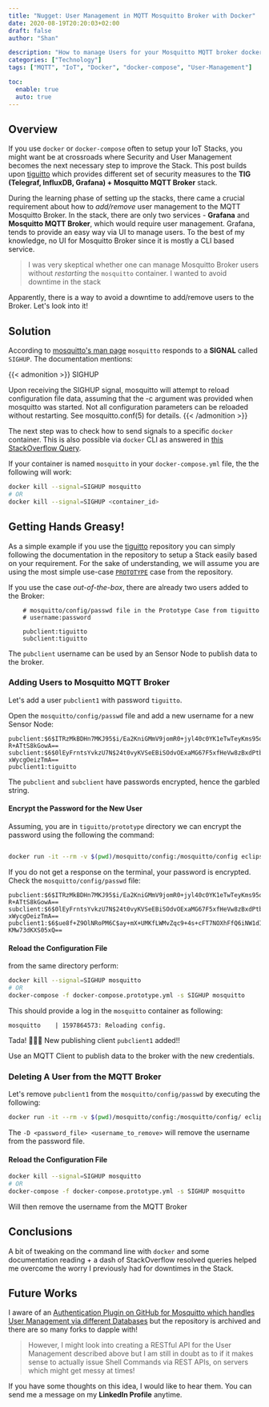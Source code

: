 ```yaml
---
title: "Nugget: User Management in MQTT Mosquitto Broker with Docker"
date: 2020-08-19T20:20:03+02:00
draft: false
author: "Shan"

description: "How to manage Users for your Mosquitto MQTT broker docker container without restarting the container"
categories: ["Technology"]
tags: ["MQTT", "IoT", "Docker", "docker-compose", "User-Management"]

toc:
  enable: true
  auto: true
---
```

<!--more-->

## Overview

If you use `docker` or `docker-compose` often to setup your IoT Stacks, you might want be at crossroads where Security and User Management
becomes the next necessary step to improve the Stack. This post builds upon [tiguitto][1] which provides
different set of security measures to the __TIG (Telegraf, InfluxDB, Grafana) + Mosquitto MQTT Broker__ stack.

During the learning phase of setting up the stacks, there came a crucial requirement about how to *add/remove* user management to the MQTT Mosquitto Broker. In the stack, there are only two services - __Grafana__ and __Mosquitto MQTT Broker__, which would require user management. Grafana, tends to provide an easy way via UI to manage users. To the best of my knowledge, no UI for Mosquitto Broker since it is mostly a CLI based service.

> I was very skeptical whether one can manage Mosquitto Broker users without _restarting_ the `mosquitto` container.
> I wanted to avoid downtime in the stack

Apparently, there is a way to avoid a downtime to add/remove users to the Broker. Let's look into it!

## Solution

According to [mosquitto's man page][2] `mosquitto` responds to a __SIGNAL__ called `SIGHUP`. The documentation mentions:

{{< admonition >}}
SIGHUP

Upon receiving the SIGHUP signal, mosquitto will attempt to reload configuration file data, assuming that the -c argument was provided when mosquitto was started. Not all configuration parameters can be reloaded without restarting. See mosquitto.conf(5) for details.
{{< /admonition >}}

The next step was to check how to send signals to a specific `docker` container. This is also possible via `docker` CLI as answered in [this StackOverflow Query][3].

If your container is named `mosquitto` in your `docker-compose.yml` file, the the following will work:

```bash
docker kill --signal=SIGHUP mosquitto
# OR
docker kill --signal=SIGHUP <container_id>
```

## Getting Hands Greasy!

As a simple example if you use the [tiguitto][1] repository you can simply following the documentation in the repository to setup a Stack easily based on your requirement. For the sake of understanding, we will assume you are using the most simple use-case [`PROTOTYPE`][4] case from the repository.

If you use the case _out-of-the-box_, there are already two users added to the Broker:

```
    # mosquitto/config/passwd file in the Prototype Case from tiguitto
    # username:password

    pubclient:tiguitto
    subclient:tiguitto
```
The `pubclient` username can be used by an Sensor Node to publish data to the broker.

### Adding Users to Mosquitto MQTT Broker

Let's add a user `pubclient1` with password `tiguitto`.

Open the `mosquitto/config/passwd` file and add a new username for a new Sensor Node:

```
pubclient:$6$ITRzMkBDHn7MKJ95$i/Ea2KniGMmV9jomR0+jyl40c0YK1eTwTeyKms95obREDFZzhEIQhTntncJeX3PS9eoj9u
R+ATtS8kGowA==
subclient:$6$0lEyFrntsYvkzU7N$24t0vyKVSeEBiSOdvOExaMG67F5xfHeVw8zBxdPtb9BVjchKFNdiI7WaJApVkVZ/DS+MMk
xWycgOeizTmA==
pubclient1:tiguitto
```
The `pubclient` and `subclient` have passwords encrypted, hence the garbled string.

#### Encrypt the Password for the New User

Assuming, you are in `tiguitto/prototype` directory we can encrypt the password using the following the command:

```bash

docker run -it --rm -v $(pwd)/mosquitto/config:/mosquitto/config eclipse-mosquitto mosquitto_passwd -U /mosquitto/config/passwd
```

If you do not get a response on the terminal, your password is encrypted. Check the `mosquitto/config/passwd` file:

```
pubclient:$6$ITRzMkBDHn7MKJ95$i/Ea2KniGMmV9jomR0+jyl40c0YK1eTwTeyKms95obREDFZzhEIQhTntncJeX3PS9eoj9u
R+ATtS8kGowA==
subclient:$6$0lEyFrntsYvkzU7N$24t0vyKVSeEBiSOdvOExaMG67F5xfHeVw8zBxdPtb9BVjchKFNdiI7WaJApVkVZ/DS+MMk
xWycgOeizTmA==
pubclient1:$6$ue8f+Z9OlNRoPM6C$ay+mX+UMKfLWMvZqc9+4s+cFT7NOXhFfQ6iNW1dIuxnxVRDngWSnKBgkCC5h3l1M3b2Uq
KMw73dKXS05xQ==
```

#### Reload the Configuration File

from the same directory perform:

```bash
docker kill --signal=SIGHUP mosquitto
# OR
docker-compose -f docker-compose.prototype.yml -s SIGHUP mosquitto
```

This should provide a log in the `mosquitto` container as following:

    mosquitto    | 1597864573: Reloading config.

Tada! 👏👏👏 New publishing client `pubclient1` added!!

Use an MQTT Client to publish data to the broker with the new credentials.


### Deleting A User from the MQTT Broker

Let's remove `pubclient1` from the `mosquitto/config/passwd` by executing the following:

```bash
docker run -it --rm -v $(pwd)/mosquitto/config:/mosquitto/config/ eclipse-mosquitto  mosquitto_passwd -D /mosquitto/config/passwd pubclient1
```
The `-D <password_file> <username_to_remove>` will remove the username from the password file.

#### Reload the Configuration File

```bash
docker kill --signal=SIGHUP mosquitto
# OR
docker-compose -f docker-compose.prototype.yml -s SIGHUP mosquitto
```
Will then remove the username from the MQTT Broker


## Conclusions

A bit of tweaking on the command line with `docker` and some documentation reading + a dash of StackOverflow resolved queries helped me overcome the worry I previously had for downtimes in the Stack.

## Future Works

I aware of an [Authentication Plugin on GitHub for Mosquitto which handles User Management via different Databases][5] but the repository is archived and there are so many forks to dapple with!

> However, I might look into creating a RESTful API for the User Management described above but I am still in doubt as to if it makes sense to actually issue Shell Commands via REST APIs, on servers which might get messy at times!

If you have some thoughts on this idea, I would like to hear them. You can send me a message on my __LinkedIn Profile__ anytime.



[1]: https://github.com/shantanoo/tiguitto
[2]: https://mosquitto.org/man/mosquitto-8.html#
[3]: https://stackoverflow.com/questions/25687131/how-to-send-signal-to-program-run-in-a-docker-container
[4]: https://github.com/shantanoo-desai/tiguitto/tree/master/prototype
[5]: https://github.com/jpmens/mosquitto-auth-plug